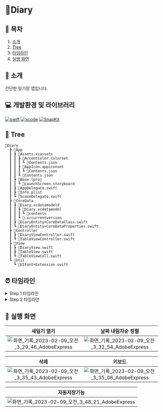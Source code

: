 # 📒Diary
## 📖 목차
1. [소개](#🌱-소개)
2. [Tree](#🌲-tree)
3. [타임라인](#⏰-타임라인)
4. [실행 화면](#📱-실행-화면)

## 🌱 소개
간단한 일기장 앱입니다.

## 💻 개발환경 및 라이브러리
[![swift](https://img.shields.io/badge/swift-5.7.2-orange)]()
[![xcode](https://img.shields.io/badge/Xcode-14.2-blue)]()
[![SnapKit](https://img.shields.io/badge/SnapKit-5.0.0-white)]()

## 🌲 Tree
```
📂Diary
  ┣ 📂App
  ┃ ┣ 📂Assets.xcassets
  ┃ ┃ ┣ 📂AccentColor.colorset
  ┃ ┃ ┃ ┗ 📜Contents.json
  ┃ ┃ ┣ 📂AppIcon.appiconset
  ┃ ┃ ┃ ┗ 📜Contents.json
  ┃ ┃ ┗ 📜Contents.json
  ┃ ┣ 📂Base.lproj
  ┃ ┃ ┗ 📜LaunchScreen.storyboard
  ┃ ┣ 📜AppDelegate.swift
  ┃ ┣ 📜Info.plist
  ┃ ┗ 📜SceneDelegate.swift
  ┣ 📂CoreData
  ┃ ┣ 📂Diary.xcdatamodeld
  ┃ ┃ ┣ 📂Diary.xcdatamodel
  ┃ ┃ ┃ ┗ 📜contents
  ┃ ┃ ┗ 📜.xccurrentversion
  ┃ ┣ 📜DiaryEntity+CoreDataClass.swift
  ┃ ┗ 📜DiaryEntity+CoreDataProperties.swift
  ┣ 📂Controller
  ┃ ┣ 📜DiaryViewController.swift
  ┃ ┗ 📜TableViewController.swift
  ┣ 📂View
  ┃ ┣ 📜DiaryView.swift
  ┃ ┣ 📜TableView.swift
  ┃ ┗ 📜TableViewCell.swift
  ┗ 📂Util
    ┗ 📜UIFont+Extension.swift
```
## ⏰ 타임라인

<details>
<summary>Step 1 타임라인</summary>

* 2023.01.26
    * TableViewController 구현
    * Custom TableViewCell 구현
    * 다이어리 추가 버튼 및 추가 화면 구현
* 2023.01.27
    * 코어데이터 CRUD 구현
    * 코어데이터와 UI 연동
    * 내용 수정 시 CoreData에 자동 업데이트하는 기능 구현
    * 프로젝트 폴더구조 변경
</details>

<details>
<summary>Step 2 타임라인</summary>

* 2023.01.30
    * 키보드 내용 가리지 않도록 구현
    * TableView에서 저장날짜 확인 기능 구현
* 2023.01.31
    * tableView 날짜 내림차순 정렬

</details>

## 📱 실행 화면

|새일기 열기|날짜 내림차순 정렬|
|:--:|:--:|
|![화면_기록_2023-02-09_오전_3_29_46_AdobeExpress](https://user-images.githubusercontent.com/37105602/217622380-e093cf0a-83a4-4a48-892f-44ca72fd074e.gif)|![화면_기록_2023-02-09_오전_3_32_54_AdobeExpress](https://user-images.githubusercontent.com/37105602/217623550-24f48cf5-bde6-4ee2-a137-a3d183f19782.gif)|

삭제|키보드 
:--:|:--:
![화면_기록_2023-02-09_오전_3_35_43_AdobeExpress](https://user-images.githubusercontent.com/37105602/217625915-45e82acc-63e8-4f00-ae55-8faef53cd778.gif)|![화면_기록_2023-02-09_오전_3_35_06_AdobeExpress](https://user-images.githubusercontent.com/37105602/217624993-3f72da45-85da-4031-8940-3b1a00a5a83b.gif)


자동저장기능|
:--:|
![화면_기록_2023-02-09_오전_3_48_21_AdobeExpress](https://user-images.githubusercontent.com/37105602/217624378-80c9f7f5-1589-40a3-9efe-d8a8ab4493d6.gif)|

